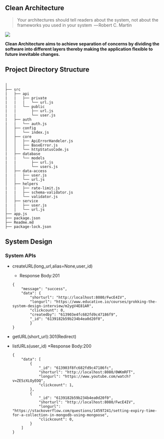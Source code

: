 ## Clean Architecture

> Your architectures should tell readers about the system, not about the frameworks you used in your system  
> — Robert C. Martin

<img src="https://blog.cleancoder.com/uncle-bob/images/2012-08-13-the-clean-architecture/CleanArchitecture.jpg">

**Clean Architecture aims to achieve separation of concerns by dividing the software into different layers thereby making the application
flexible to future inevitable changes.**

## Project Directory Structure

```

│
├── src
|   ├── api
|   |   ├── private
|   |   |   └── url.js
|   |   └── public
|   |       ├── url.js
|   |       └── user.js
|   ├── auth
|   |   └── auth.js
│   ├── config
│   │   └── index.js
│   ├── core
│   │   ├── ApiErrorHandeler.js
│   │   ├── BaseError.js
│   │   └── httpStatusCode.js
|   ├── database
|   |   └── models
|   |       ├── url.js
│   │       └── users.js
│   ├── data-access
|   |   ├── user.js
│   │   └── url.js
│   ├── helpers
|   |   ├── rate-limit.js
|   |   ├── schema-validator.js
│   │   └── validator.js
│   ├── service
|   |   ├── user.js
│   │   └── url.js
├── app.js
├── package.json
├── Readme.md
├── package-lock.json

```

## System Design

### System APIs

* createURL(long_url,alias=None,user_id)
    * Response Body:201
    ```
    {
        "message": "success",
        "data": {
            "shorturl": "http://localhost:8080/FwcE4IV",
            "longurl": "https://www.educative.io/courses/grokking-the-system-design-interview/m2ygV4E81AR",
            "clickcount": 0,
            "createdby": "613903e4fc682fd9c47186f9",
            "_id": "6139182b59b234b4ea0d20f0",
            }
    }
    ```
* getURL(short_url):301(Redirect)

* listURLs(user_id)
    *Response Body:200 
    ```
    {
        "data": [
            {
                "_id": "613903f8fc682fd9c47186fc",
                "shorturl": "http://localhost:8080/0WKmRFT",
                "longurl": "https://www.youtube.com/watch?v=ZE5zXLOyEOQ",
                "clickcount": 1,
            },
            {
                "_id": "6139182b59b234b4ea0d20f0",
                "shorturl": "http://localhost:8080/FwcE4IV",
                "longurl": "https://stackoverflow.com/questions/14597241/setting-expiry-time-for-a-collection-in-mongodb-using-mongoose",
                "clickcount": 0,
            }
        ]
    }
    ```
    